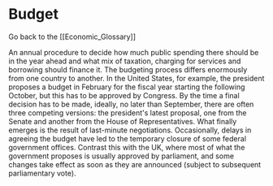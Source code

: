 # Budget

Go back to the [[Economic_Glossary]]


An annual procedure to decide how much public spending there should be in the year ahead and what mix of taxation, charging for services and borrowing should finance it. The budgeting process differs enormously from one country to another. In the United States, for example, the president proposes a budget in February for the fiscal year starting the following October, but this has to be approved by Congress. By the time a final decision has to be made, ideally, no later than September, there are often three competing versions: the president's latest proposal, one from the Senate and another from the House of Representatives. What finally emerges is the result of last-minute negotiations. Occasionally, delays in agreeing the budget have led to the temporary closure of some federal government offices. Contrast this with the UK, where most of what the government proposes is usually approved by parliament, and some changes take effect as soon as they are announced (subject to subsequent parliamentary vote).

